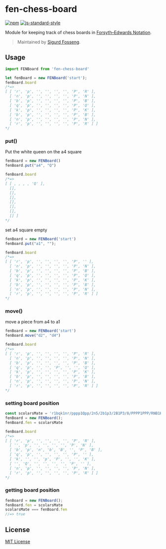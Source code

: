 # fen-chess-board

[![npm][npm-image]][npm-url]
[![js-standard-style][standard-style-image]][standard-style-url]

[npm-image]: https://img.shields.io/npm/v/fen-chess-board.svg?style=flat
[npm-url]: https://npmjs.org/package/fen-chess-board
[standard-style-image]: https://img.shields.io/badge/code%20style-standard-brightgreen.svg?style=flat
[standard-style-url]: https://github.com/feross/standard

Module for keeping track of chess boards in [Forsyth–Edwards Notation](https://en.wikipedia.org/wiki/Forsyth%E2%80%93Edwards_Notation).

> Maintained by [Sigurd Fosseng](https://github.com/laat).

## Usage

```javascript
import FENBoard from 'fen-chess-board'

let fenBoard = new FENBoard('start');
fenBoard.board
/*=>
[ [ 'r', 'p', '', '', '', '', 'P', 'R' ],
  [ 'n', 'p', '', '', '', '', 'P', 'N' ],
  [ 'b', 'p', '', '', '', '', 'P', 'B' ],
  [ 'q', 'p', '', '', '', '', 'P', 'Q' ],
  [ 'k', 'p', '', '', '', '', 'P', 'K' ],
  [ 'b', 'p', '', '', '', '', 'P', 'B' ],
  [ 'n', 'p', '', '', '', '', 'P', 'N' ],
  [ 'r', 'p', '', '', '', '', 'P', 'R' ] ]
*/
```

### put()
Put the white queen on the a4 square
```javascript
fenBoard = new FENBoard()
fenBoard.put("a4", "Q")

fenBoard.board
/*=>
[ [ , , , , 'Q' ],
  [],
  [],
  [],
  [],
  [],
  [],
  [] ]
*/
```

set a4 square empty
```javascript
fenBoard = new FENBoard('start')
fenBoard.put("a1", "");

fenBoard.board
/*=>
[ [ 'r', 'p', '', '', '', '', 'P', '' ],
  [ 'n', 'p', '', '', '', '', 'P', 'N' ],
  [ 'b', 'p', '', '', '', '', 'P', 'B' ],
  [ 'q', 'p', '', '', '', '', 'P', 'Q' ],
  [ 'k', 'p', '', '', '', '', 'P', 'K' ],
  [ 'b', 'p', '', '', '', '', 'P', 'B' ],
  [ 'n', 'p', '', '', '', '', 'P', 'N' ],
  [ 'r', 'p', '', '', '', '', 'P', 'R' ] ]
*/
```

### move()
move a piece from a4 to a1
```javascript
fenBoard = new FENBoard('start')
fenBoard.move("d2", "d4")

fenBoard.board
/*=>
[ [ 'r', 'p', '', '', '', '', 'P', 'R' ],
  [ 'n', 'p', '', '', '', '', 'P', 'N' ],
  [ 'b', 'p', '', '', '', '', 'P', 'B' ],
  [ 'q', 'p', '', '', 'P', '', '', 'Q' ],
  [ 'k', 'p', '', '', '', '', 'P', 'K' ],
  [ 'b', 'p', '', '', '', '', 'P', 'B' ],
  [ 'n', 'p', '', '', '', '', 'P', 'N' ],
  [ 'r', 'p', '', '', '', '', 'P', 'R' ] ]
*/
```

### setting board position
```javascript
const scolarsMate = 'r1bqk1nr/pppp1Qpp/2n5/2b1p3/2B1P3/8/PPPP1PPP/RNB1K1NR'
fenBoard = new FENBoard();
fenBoard.fen = scolarsMate

fenBoard.board
/*=>
[ [ 'r', 'p', '', '', '', '', 'P', 'R' ],
  [ '', 'p', '', '', '', '', 'P', 'N' ],
  [ 'b', 'p', 'n', 'b', 'B', '', 'P', 'B' ],
  [ 'q', 'p', '', '', '', '', 'P', '' ],
  [ 'k', '', '', 'p', 'P', '', '', 'K' ],
  [ '', 'Q', '', '', '', '', 'P', '' ],
  [ 'n', 'p', '', '', '', '', 'P', 'N' ],
  [ 'r', 'p', '', '', '', '', 'P', 'R' ] ]
*/
```

### getting board position
```javascript
fenBoard = new FENBoard();
fenBoard.fen = scolarsMate
scolarsMate === fenBoard.fen
//=> true
```

## License

[MIT License](http://opensource.org/licenses/MIT)
